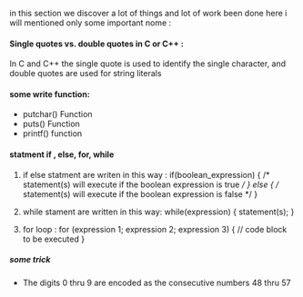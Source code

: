 in this section we discover a lot of things and lot of work been done here i will mentioned only some important nome :
#### Single quotes vs. double quotes in C or C++ : 
In C and C++ the single quote is used to identify the single character, and double quotes are used for string literals
#### some write function:
* putchar() Function
* puts() Function
* printf() function

#### statment if , else, for, while
1. if else statment are writen in this way :
if(boolean_expression) {
   /* statement(s) will execute if the boolean expression is true */
} else {
   /* statement(s) will execute if the boolean expression is false */
}

2. while stament are written in this way:
while(expression) {
   statement(s);
}

3. for loop :
 for (expression 1; expression 2; expression 3) {
  // code block to be executed
}

##### some trick
 * The digits 0 thru 9 are encoded as the consecutive numbers 48 thru 57
